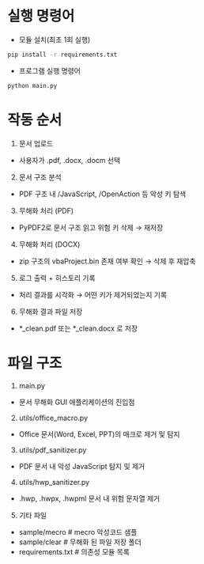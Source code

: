 # 실행 명령어
 - 모듈 설치(최초 1회 실행)
```sh
pip install -r requirements.txt
```
 - 프로그램 실행 명령어
```sh
python main.py
```

# 작동 순서
1. 문서 업로드
  - 사용자가 .pdf, .docx, .docm 선택

2. 문서 구조 분석
  - PDF 구조 내 /JavaScript, /OpenAction 등 악성 키 탐색

3. 무해화 처리 (PDF)
  - PyPDF2로 문서 구조 읽고 위험 키 삭제 → 재저장

4. 무해화 처리 (DOCX)
  - zip 구조의 vbaProject.bin 존재 여부 확인 → 삭제 후 재압축

5. 로그 출력 + 히스토리 기록
  - 처리 결과를 시각화 → 어떤 키가 제거되었는지 기록

6. 무해화 결과 파일 저장
  - *_clean.pdf 또는 *_clean.docx 로 저장

# 파일 구조
1. main.py
  - 문서 무해화 GUI 애플리케이션의 진입점

2. utils/office_macro.py
  - Office 문서(Word, Excel, PPT)의 매크로 제거 및 탐지

3. utils/pdf_sanitizer.py
  - PDF 문서 내 악성 JavaScript 탐지 및 제거

4. utils/hwp_sanitizer.py
  - .hwp, .hwpx, .hwpml 문서 내 위험 문자열 제거

5. 기타 파일
  - sample/mecro # mecro 악성코드 샘플
  - sample/clear # 무해화 된 파일 저장 폴더
  - requirements.txt # 의존성 모듈 목록
